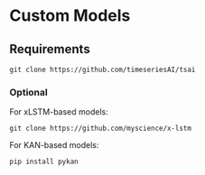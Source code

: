 # Custom Models

## Requirements
```
git clone https://github.com/timeseriesAI/tsai
```

### Optional
For xLSTM-based models:
```
git clone https://github.com/myscience/x-lstm
```

For KAN-based models:
```
pip install pykan
```
